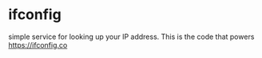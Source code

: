 # ifconfig
simple service for looking up your IP address. This is the code that powers https://ifconfig.co

